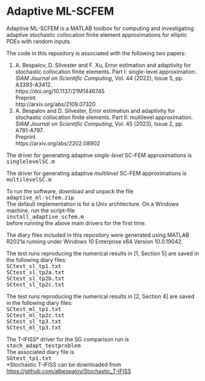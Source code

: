 # Adaptive ML-SCFEM

Adaptive ML-SCFEM is a MATLAB toolbox for computing and investigating adaptive stochastic collocation finite element approximations for elliptic PDEs with random inputs.<br>

The code in this repository is associated with the following two papers:

<ol type="1">
  <li>
    A. Bespalov, D. Silvester and F. Xu,
    Error estimation and adaptivity for stochastic collocation finite elements.
    Part I: single-level approximation.
    <i>SIAM Journal on Scientific Computing</i>, Vol. 44 (2022), Issue 5, pp. A3393-A3412.<br>
    https://doi.org/10.1137/21M1446745<br>
    Preprint<br>
    http://arxiv.org/abs/2109.07320
  </li>
  
  <li>
    A. Bespalov and D. Silvester,
    Error estimation and adaptivity for stochastic collocation finite elements.
    Part II: multilevel approximation.
    <i>SIAM Journal on Scientific Computing</i>, Vol. 45 (2023), Issue 2, pp. A781-A797.<br>
    Preprint<br>
    https://arxiv.org/abs/2202.08902
  </li>
</ol>

The driver for generating adaptive <i>single-level</i> SC-FEM approximations is<br>
<TT>singlelevelSC.m</TT>

The driver for generating adaptive <i>multilevel</i> SC-FEM approximations is<br>
<TT>multilevelSC.m</TT>

To run the software, download and unpack the file<br>
<TT>adaptive_ml-scfem.zip</TT><br>
The default implementation is for a Unix architecture.
On a Windows machine, run the script-file<br>
<TT>install_adaptive_scfem.m</TT><br>
before running the above main drivers for the first time.

The diary files included in this repository were generated using MATLAB R2021a
running under Windows 10 Enterprise x64 Version 10.0.19042.

The test runs reproducing the numerical results in [1, Section 5] are saved
in the following diary files:<br>
<TT>SCtest_sl_tp1.txt</TT><br>
<TT>SCtest_sl_tp2a.txt</TT><br>
<TT>SCtest_sl_tp2b.txt</TT><br>
<TT>SCtest_sl_tp2c.txt</TT>

The test runs reproducing the numerical results in [2, Section 4] are saved
in the following diary files:<br>
<TT>SCtest_ml_tp1.txt</TT><br>
<TT>SCtest_ml_tp2c.txt</TT><br>
<TT>SCtest_sl_tp3.txt</TT><br>
<TT>SCtest_ml_tp3.txt</TT>

The T-IFISS* driver for the SG comparison run is<br>
<TT>stoch_adapt_testproblem</TT><br>
The associated diary file is<br>
<TT>SGtest_tp1.txt</TT><br>
*Stochastic T-IFISS can be downloaded from
https://github.com/albespalov/Stochastic_T-IFISS

